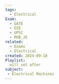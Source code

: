 ```yaml
---
tags:
  - Electrical
Exam:
  - GATE
  - ESE
  - GPSC
  - RRB_JE
related:
  - Exams
  - Electrical
created: 2024-09-18
Playlist:
  will set after
subject:
 - Electrical Machines
---
```

